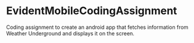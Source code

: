 # EvidentMobileCodingAssignment
Coding assignment to create an android app that fetches information from Weather Underground and displays it on the screen.
